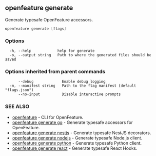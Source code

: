 <!-- markdownlint-disable-file -->
<!-- WARNING: THIS DOC IS AUTO-GENERATED. DO NOT EDIT! -->
## openfeature generate

Generate typesafe OpenFeature accessors.

```
openfeature generate [flags]
```

### Options

```
  -h, --help            help for generate
  -o, --output string   Path to where the generated files should be saved
```

### Options inherited from parent commands

```
      --debug             Enable debug logging
  -m, --manifest string   Path to the flag manifest (default "flags.json")
      --no-input          Disable interactive prompts
```

### SEE ALSO

* [openfeature](openfeature.md)	 - CLI for OpenFeature.
* [openfeature generate go](openfeature_generate_go.md)	 - Generate typesafe accessors for OpenFeature.
* [openfeature generate nestjs](openfeature_generate_nestjs.md)	 - Generate typesafe NestJS decorators.
* [openfeature generate nodejs](openfeature_generate_nodejs.md)	 - Generate typesafe Node.js client.
* [openfeature generate python](openfeature_generate_python.md)	 - Generate typesafe Python client.
* [openfeature generate react](openfeature_generate_react.md)	 - Generate typesafe React Hooks.

